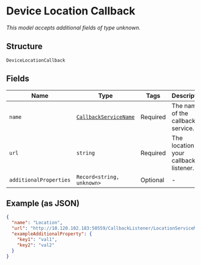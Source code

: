 
# Device Location Callback

*This model accepts additional fields of type unknown.*

## Structure

`DeviceLocationCallback`

## Fields

| Name | Type | Tags | Description |
|  --- | --- | --- | --- |
| `name` | [`CallbackServiceName`](../../doc/models/callback-service-name.md) | Required | The name of the callback service. |
| `url` | `string` | Required | The location of your callback listener. |
| `additionalProperties` | `Record<string, unknown>` | Optional | - |

## Example (as JSON)

```json
{
  "name": "Location",
  "url": "http://10.120.102.183:50559/CallbackListener/LocationServiceMessages.asmx",
  "exampleAdditionalProperty": {
    "key1": "val1",
    "key2": "val2"
  }
}
```


